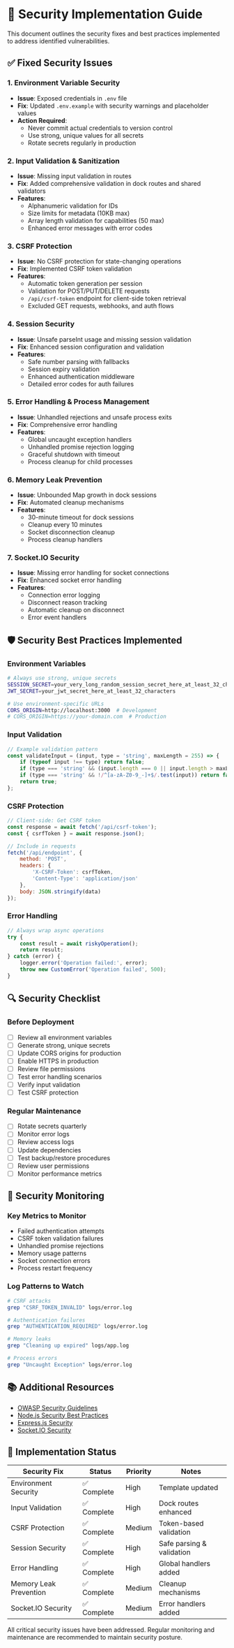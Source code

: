 # 🔐 Security Implementation Guide

This document outlines the security fixes and best practices implemented to address identified vulnerabilities.

## ✅ Fixed Security Issues

### 1. **Environment Variable Security**

- **Issue**: Exposed credentials in `.env` file
- **Fix**: Updated `.env.example` with security warnings and placeholder values
- **Action Required**:
  - Never commit actual credentials to version control
  - Use strong, unique values for all secrets
  - Rotate secrets regularly in production

### 2. **Input Validation & Sanitization**

- **Issue**: Missing input validation in routes
- **Fix**: Added comprehensive validation in dock routes and shared validators
- **Features**:
  - Alphanumeric validation for IDs
  - Size limits for metadata (10KB max)
  - Array length validation for capabilities (50 max)
  - Enhanced error messages with error codes

### 3. **CSRF Protection**

- **Issue**: No CSRF protection for state-changing operations
- **Fix**: Implemented CSRF token validation
- **Features**:
  - Automatic token generation per session
  - Validation for POST/PUT/DELETE requests
  - `/api/csrf-token` endpoint for client-side token retrieval
  - Excluded GET requests, webhooks, and auth flows

### 4. **Session Security**

- **Issue**: Unsafe parseInt usage and missing session validation
- **Fix**: Enhanced session configuration and validation
- **Features**:
  - Safe number parsing with fallbacks
  - Session expiry validation
  - Enhanced authentication middleware
  - Detailed error codes for auth failures

### 5. **Error Handling & Process Management**

- **Issue**: Unhandled rejections and unsafe process exits
- **Fix**: Comprehensive error handling
- **Features**:
  - Global uncaught exception handlers
  - Unhandled promise rejection logging
  - Graceful shutdown with timeout
  - Process cleanup for child processes

### 6. **Memory Leak Prevention**

- **Issue**: Unbounded Map growth in dock sessions
- **Fix**: Automated cleanup mechanisms
- **Features**:
  - 30-minute timeout for dock sessions
  - Cleanup every 10 minutes
  - Socket disconnection cleanup
  - Process cleanup handlers

### 7. **Socket.IO Security**

- **Issue**: Missing error handling for socket connections
- **Fix**: Enhanced socket error handling
- **Features**:
  - Connection error logging
  - Disconnect reason tracking
  - Automatic cleanup on disconnect
  - Error event handlers

## 🛡️ Security Best Practices Implemented

### Environment Variables

```bash
# Always use strong, unique secrets
SESSION_SECRET=your_very_long_random_session_secret_here_at_least_32_characters
JWT_SECRET=your_jwt_secret_here_at_least_32_characters

# Use environment-specific URLs
CORS_ORIGIN=http://localhost:3000  # Development
# CORS_ORIGIN=https://your-domain.com  # Production
```

### Input Validation

```javascript
// Example validation pattern
const validateInput = (input, type = 'string', maxLength = 255) => {
    if (typeof input !== type) return false;
    if (type === 'string' && (input.length === 0 || input.length > maxLength)) return false;
    if (type === 'string' && !/^[a-zA-Z0-9_-]+$/.test(input)) return false;
    return true;
};
```

### CSRF Protection

```javascript
// Client-side: Get CSRF token
const response = await fetch('/api/csrf-token');
const { csrfToken } = await response.json();

// Include in requests
fetch('/api/endpoint', {
    method: 'POST',
    headers: {
        'X-CSRF-Token': csrfToken,
        'Content-Type': 'application/json'
    },
    body: JSON.stringify(data)
});
```

### Error Handling

```javascript
// Always wrap async operations
try {
    const result = await riskyOperation();
    return result;
} catch (error) {
    logger.error('Operation failed:', error);
    throw new CustomError('Operation failed', 500);
}
```

## 🔍 Security Checklist

### Before Deployment

- [ ] Review all environment variables
- [ ] Generate strong, unique secrets
- [ ] Update CORS origins for production
- [ ] Enable HTTPS in production
- [ ] Review file permissions
- [ ] Test error handling scenarios
- [ ] Verify input validation
- [ ] Test CSRF protection

### Regular Maintenance

- [ ] Rotate secrets quarterly
- [ ] Monitor error logs
- [ ] Review access logs
- [ ] Update dependencies
- [ ] Test backup/restore procedures
- [ ] Review user permissions
- [ ] Monitor performance metrics

## 🚨 Security Monitoring

### Key Metrics to Monitor

- Failed authentication attempts
- CSRF token validation failures
- Unhandled promise rejections
- Memory usage patterns
- Socket connection errors
- Process restart frequency

### Log Patterns to Watch

```bash
# CSRF attacks
grep "CSRF_TOKEN_INVALID" logs/error.log

# Authentication failures
grep "AUTHENTICATION_REQUIRED" logs/error.log

# Memory leaks
grep "Cleaning up expired" logs/app.log

# Process errors
grep "Uncaught Exception" logs/error.log
```

## 📚 Additional Resources

- [OWASP Security Guidelines](https://owasp.org/)
- [Node.js Security Best Practices](https://nodejs.org/en/docs/guides/security/)
- [Express.js Security](https://expressjs.com/en/advanced/best-practice-security.html)
- [Socket.IO Security](https://socket.io/docs/v4/security/)

## 🔧 Implementation Status

| Security Fix | Status | Priority | Notes |
|-------------|--------|----------|--------|
| Environment Security | ✅ Complete | High | Template updated |
| Input Validation | ✅ Complete | High | Dock routes enhanced |
| CSRF Protection | ✅ Complete | Medium | Token-based validation |
| Session Security | ✅ Complete | High | Safe parsing & validation |
| Error Handling | ✅ Complete | High | Global handlers added |
| Memory Leak Prevention | ✅ Complete | Medium | Cleanup mechanisms |
| Socket.IO Security | ✅ Complete | Medium | Error handlers added |

All critical security issues have been addressed. Regular monitoring and maintenance are recommended to maintain security posture.
